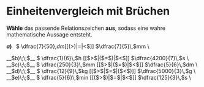 <!--
version:  0.0.1

language: de

@style
input {
    text-align: center;
}

.flex-container {
    display: flex;
    flex-wrap: wrap;
    align-items: stretch;
    gap: 20px;
}

.flex-child {
    flex: 1;
    min-width: 350px;
    margin-right: 20px;
}

@media (max-width: 400px) {
    .flex-child {
        flex: 100%;
        margin-right: 0;
    }
}
@end

formula: \carry   \textcolor{red}{\scriptsize #1}
formula: \digit   \rlap{\carry{#1}}\phantom{#2}#2
formula: \permil  \text{‰}

import: https://raw.githubusercontent.com/LiaTemplates/Tikz-Jax/main/README.md

script: https://cdn.jsdelivr.net/gh/LiaTemplates/Tikz-Jax@main/dist/index.js


tags: Einheiten, Bruchrechnung, Länge, Masse, Zeit, mittel, normal, Angeben

comment: Welche angegebene Größe in Bruchdarstellung ist größer? Wähle das passende Relationszeichen.

author: Martin Lommatzsch

-->




# Einheitenvergleich mit Brüchen


**Wähle** das passende Relationszeichen **aus**, sodass eine wahre mathematische Aussage entsteht.



<section class="flex-container">

<div class="flex-child">

__$a)\;\;$__ $ \dfrac{7}{50}\,$dm [[($>$)|$=$|$<$]] $\dfrac{7}{5}\,$mm \

</div>
<div class="flex-child">
__$b)\;\;$__ $ \dfrac{1}{6}\,$h [[$>$|($=$)|$<$]] $\dfrac{4200}{7}\,$s \

</div>
<div class="flex-child">
__$c)\;\;$__ $ \dfrac{250}{3}\,$mm [[$>$|($=$)|$<$]] $\dfrac{5}{6}\,$dm \

</div>
<div class="flex-child">
__$d)\;\;$__ $ \dfrac{12}{9}\,$kg [[$>$|$=$|($<$)]] $\dfrac{5000}{3}\,$g \

</div>
<div class="flex-child">
__$e)\;\;$__ $ \dfrac{5}{6}\,$min [[($>$)|$=$|$<$]] $\dfrac{125}{3}\,$s \


</div>


</section>





